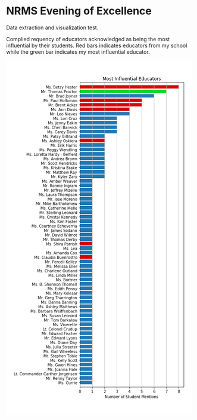 # NRMS Evening of Excellence

Data extraction and visualization test.

Complied requency of educators acknowledged as being the most influential by their students.  Red bars indicates educators from my school while the green bar indicates my most influential educator.

![alt text](educators_colored.png)
